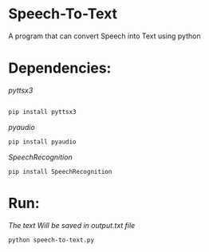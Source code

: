 # Speech-To-Text
A program that can convert Speech into Text using python


# Dependencies:

*pyttsx3*
```python

pip install pyttsx3
```
*pyaudio*
```python
pip install pyaudio
```
*SpeechRecognition*
```
pip install SpeechRecognition
```
# Run:
*The text Will be saved in output.txt file*

```
python speech-to-text.py
```

